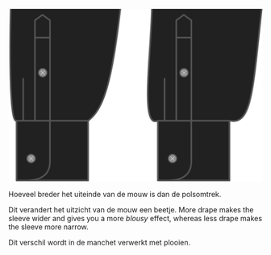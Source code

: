 ![Verschil mouw/manchet](cuffdrape.svg)

Hoeveel breder het uiteinde van de mouw is dan de polsomtrek.

<Note>

Dit verandert het uitzicht van de mouw een beetje. 
More drape makes the sleeve wider and gives you a more *blousy* effect, whereas less drape makes the sleeve more narrow.

Dit verschil wordt in de manchet verwerkt met plooien.

</Note>
